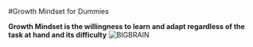 #Growth Mindset for Dummies

**Growth Mindset is the willingness to learn and adapt regardless of the task at hand and its difficulty**
![BIGBRAIN](https://www.thesynergist.org/wp-content/uploads/2014/09/469564565.jpg)
